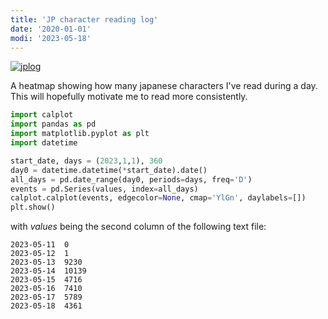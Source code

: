```yaml
---
title: 'JP character reading log'
date: '2020-01-01'
modi: '2023-05-18'
---
```


[![jplog](/images/jplog.png)](/images/jplog.png)

A heatmap showing how many japanese characters I've read during a day. This will hopefully motivate me to read more consistently.

```python
import calplot
import pandas as pd
import matplotlib.pyplot as plt
import datetime

start_date, days = (2023,1,1), 360
day0 = datetime.datetime(*start_date).date()
all_days = pd.date_range(day0, periods=days, freq='D')
events = pd.Series(values, index=all_days)
calplot.calplot(events, edgecolor=None, cmap='YlGn', daylabels=[])
plt.show()

``` 

with *values* being the second column of the following text file:

``` 
2023-05-11	0
2023-05-12	1
2023-05-13	9230
2023-05-14	10139
2023-05-15	4716
2023-05-16	7410
2023-05-17	5789
2023-05-18	4361
``` 
